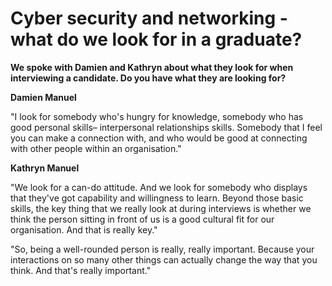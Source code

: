 # Cyber security and networking - what do we look for in a graduate?

**We spoke with Damien and Kathryn about what they look for when interviewing a candidate. Do you have what they are looking for?**

**Damien Manuel**

"I look for somebody who's hungry for knowledge, somebody who has good personal skills– interpersonal relationships skills. Somebody that I feel you can make a connection with, and who would be good at connecting with other people within an organisation."

**Kathryn Manuel**

"We look for a can-do attitude. And we look for somebody who displays that they've got capability and willingness to learn. Beyond those basic skills, the key thing that we really look at during interviews is whether we think the person sitting in front of us is a good cultural fit for our organisation. And that is really key."

"So, being a well-rounded person is really, really important. Because your interactions on so many other things can actually change the way that you think. And that's really important."